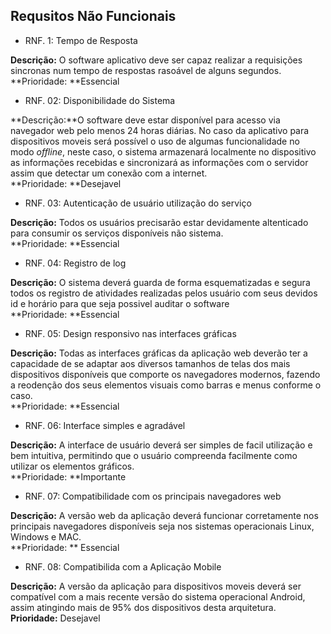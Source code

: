 ## Requsitos Não Funcionais

* RNF. 1: Tempo de Resposta

**Descrição:** O software aplicativo deve ser capaz realizar a requisições sincronas num tempo de respostas rasoável de alguns segundos.  
**Prioridade: **Essencial

* RNF. 02: Disponibilidade do Sistema

**Descrição:**O software deve estar disponível para acesso via navegador  web pelo menos 24 horas diárias. No caso da aplicativo para dispositivos moveis será possível o uso de algumas funcionalidade no modo _offline_, neste caso, o sistema armazenará localmente no dispositivo as informações recebidas e  sincronizará as informações com o servidor assim que detectar um conexão com a internet.  
**Prioridade: **Desejavel

* RNF. 03: Autenticação de usuário utilização do serviço

**Descrição:** Todos os usuários precisarão estar devidamente altenticado para consumir os serviços disponíveis não sistema.  
**Prioridade: **Essencial

* RNF. 04: Registro de log

**Descrição:** O sistema deverá guarda de forma esquematizadas e segura todos os registro de atividades realizadas pelos usuário com seus devidos id e horário para que seja possivel auditar o software  
**Prioridade: **Essencial

* RNF. 05: Design responsivo nas interfaces gráficas

**Descrição:** Todas as interfaces gráficas da aplicação web deverão ter a capacidade de se adaptar aos diversos tamanhos de telas dos mais dispositivos disponíveis que comporte os navegadores modernos, fazendo a reodenção dos seus elementos visuais como barras e menus conforme o caso.  
**Prioridade: **Essencial

* RNF. 06: Interface simples e agradável

**Descrição:** A interface de usuário deverá ser simples de facil utilização e bem intuitiva, permitindo que o usuário compreenda facilmente como utilizar os elementos gráficos.  
**Prioridade: **Importante

* RNF. 07: Compatibilidade com os principais navegadores web

**Descrição:** A versão web da aplicação deverá funcionar corretamente nos principais navegadores disponíveis seja nos sistemas operacionais Linux, Windows e MAC.  
**Prioridade: ** Essencial

* RNF. 08: Compatibilida com a Aplicação Mobile

**Descrição:** A versão da aplicação para dispositivos moveis deverá ser compatível com a mais recente versão do sistema operacional Android, assim atingindo mais de 95% dos dispositivos desta arquitetura.  
**Prioridade:** Desejavel

